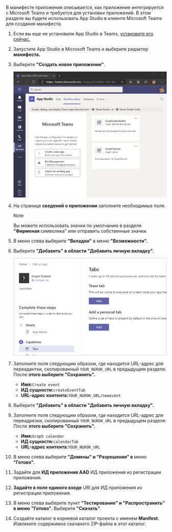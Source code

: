<!-- markdownlint-disable MD002 MD041 -->

В манифесте приложения описывается, как приложение интегрируется с Microsoft Teams и требуется для установки приложений. В этом разделе вы будете использовать App Studio в клиенте Microsoft Teams для создания манифеста.

1. Если вы еще не установили App Studio в Teams, [установите его сейчас.](/microsoftteams/platform/concepts/build-and-test/app-studio-overview)

1. Запустите App Studio в Microsoft Teams и выберите редактор **манифеста.**

1. Выберите **"Создать новое приложение"**.

    ![Снимок экрана: редактор манифеста в App Studio в Microsoft Teams](images/app-studio-01.png)

1. На странице **сведений о приложении** заполните необходимые поля.

    > [!NOTE]
    > Вы можете использовать значки по умолчанию в разделе **"Фирменая** символика" или отправить собственные значки.

1. В меню слева выберите **"Вкладки"** в меню **"Возможности".**

1. Выберите **"Добавить"** **в области "Добавить личную вкладку".**

    ![Снимок экрана со страницей вкладок в App Studio](images/app-studio-02.png)

1. Заполните поля следующим образом, где находится URL-адрес для переадантки, скопированный `YOUR_NGROK_URL` в предыдущем разделе. После **этого выберите "Сохранить".**

    - **Имя:**`Create event`
    - **ИД сущности:**`createEventTab`
    - **URL-адрес контента:**`YOUR_NGROK_URL/newevent`

1. Выберите **"Добавить"** **в области "Добавить личную вкладку".**

1. Заполните поля следующим образом, где находится URL-адрес для переадрезки, скопированный `YOUR_NGROK_URL` в предыдущем разделе. После **этого выберите "Сохранить".**

    - **Имя:**`Graph calendar`
    - **ИД сущности:**`calendarTab`
    - **URL-адрес контента:**`YOUR_NGROK_URL`

1. В меню слева выберите **"Домены" и "Разрешения" в** меню **"Готово".**

1. Задайте для **ИД приложения AAD** ИД приложения из регистрации приложения.

1. **Задайте в поле единого входе** URI для ИД приложения из регистрации приложения.

1. В меню слева выберите пункт **"Тестирование" и "Распространить" в меню** **"Готово".** Выберите **"Скачать"**.

1. Создайте каталог в корневой каталог проекта с именем **Manifest.** Извлеките содержимое скачаного ZIP-файла в этот каталог.
